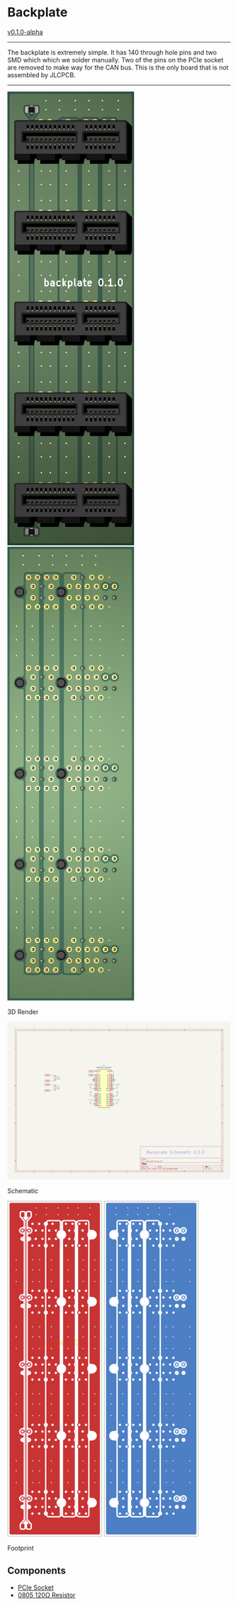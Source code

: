 # Backplate

[v0.1.0-alpha](https://github.com/sonicavionics/4in-backplate/tree/v0.1.0-alpha)

---

The backplate is extremely simple. It has 140 through hole pins and two SMD which which we solder manually. Two of the pins on the PCIe socket are removed to make way for the CAN bus. This is the only board that is not assembled by JLCPCB.

---

<div class="image-row">
    <img src="https://raw.githubusercontent.com/sonicavionics/4in-backplate/refs/heads/main/images/board.front.png" alt="3D Render">
    <img src="https://raw.githubusercontent.com/sonicavionics/4in-backplate/refs/heads/main/images/board.back.png" alt="3D Render">
</div>
<p class="image-caption">3D Render</p>

![alt text](https://raw.githubusercontent.com/sonicavionics/4in-backplate/refs/heads/main/images/sch.svg)
<p class="image-caption">Schematic</p>

<div class="image-row">
    <img src="https://raw.githubusercontent.com/sonicavionics/4in-backplate/refs/heads/main/images/pcbf.svg" alt="Front">
    <img src="https://raw.githubusercontent.com/sonicavionics/4in-backplate/refs/heads/main/images/pcbb.svg" alt="Back">
</div>
<p class="image-caption">Footprint</p>

## Components

- [PCIe Socket](https://www.digikey.ca/en/products/detail/amphenol-cs-fci/10018784-10210TLF/1002344)
- [0805 120Ω Resistor](https://www.digikey.ca/en/products/detail/panasonic-electronic-components/ERA-6AED121V/9373580)